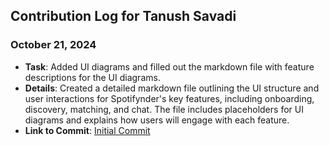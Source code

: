 ## Contribution Log for Tanush Savadi

### October 21, 2024
- **Task**: Added UI diagrams and filled out the markdown file with feature descriptions for the UI diagrams.
- **Details**: Created a detailed markdown file outlining the UI structure and user interactions for Spotifynder's key features, including onboarding, discovery, matching, and chat. The file includes placeholders for UI diagrams and explains how users will engage with each feature.
- **Link to Commit**: [Initial Commit](https://github.com/sheldor1510/spotifynder/commit/9ed1690c5249be1caa65c1b94c0783218e50a65b)
